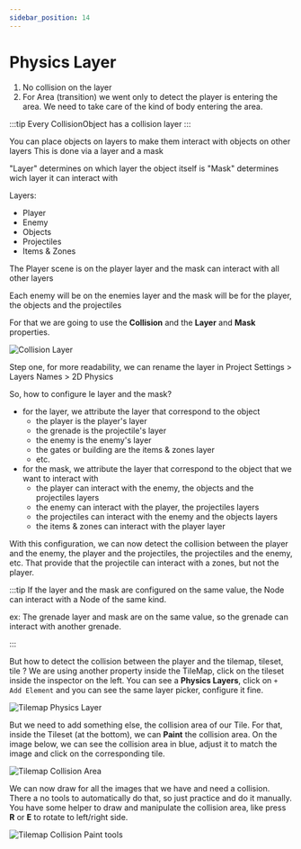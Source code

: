 ```yaml
---
sidebar_position: 14
---
```


# Physics Layer

1) No collision on the layer
2) For Area (transition) we went only to detect the player is entering the area. We need to take care of the kind of body entering the area.

:::tip
Every CollisionObject has a collision layer
:::

You can place objects on layers to make them interact with objects on other layers
This is done via a layer and a mask

"Layer" determines on which layer the object itself is 
"Mask" determines wich layer it can interact with

Layers:
- Player
- Enemy
- Objects
- Projectiles
- Items & Zones

The Player scene is on the player layer and the mask can interact with all other layers

Each enemy will be on the enemies layer and the mask will be for the player, the objects and the projectiles

For that we are going to use the **Collision** and the **Layer** and **Mask** properties.

![Collision Layer](/img/collision-layer.png)

Step one, for more readability, we can rename the layer in Project Settings > Layers Names > 2D Physics

So, how to configure le layer and the mask?

- for the layer, we attribute the layer that correspond to the object
    - the player is the player's layer
    - the grenade is the projectile's layer
    - the enemy is the enemy's layer
    - the gates or building are the items & zones layer
    - etc.
- for the mask, we attribute the layer that correspond to the object that we want to interact with
    - the player can interact with the enemy, the objects and the projectiles layers
    - the enemy can interact with the player, the projectiles layers
    - the projectiles can interact with the enemy and the objects layers
    - the items & zones can interact with the player layer

With this configuration, we can now detect the collision between the player and the enemy, the player and the projectiles, the projectiles and the enemy, etc.
That provide that the projectile can interact with a zones, but not the player.

:::tip
If the layer and the mask are configured on the same value, the Node can interact with a Node of the same kind.

ex: The grenade layer and mask are on the same value, so the grenade can interact with another grenade.

:::

But how to detect the collision between the player and the tilemap, tileset, tile ?
We are using another property inside the TileMap, click on the tileset inside the inspector on the left. 
You can see a **Physics Layers**, click on `+ Add Element` and you can see the same layer picker, configure it fine.

![Tilemap Physics Layer](/img/tilemap-physics-layer.png)

But we need to add something else, the collision area of our Tile.
For that, inside the Tileset (at the bottom), we can **Paint** the collision area.
On the image below, we can see the collision area in blue, adjust it to match the image and click on the corresponding tile.

![Tilemap Collision Area](/img/tileset-collision-area.png)

We can now draw for all the images that we have and need a collision. There a no tools to automatically do that, so just practice and do it manually.
You have some helper to draw and manipulate the collision area, like press **R** or **E** to rotate to left/right side.

![Tilemap Collision Paint tools](/img/tileset-paint-tools.png)